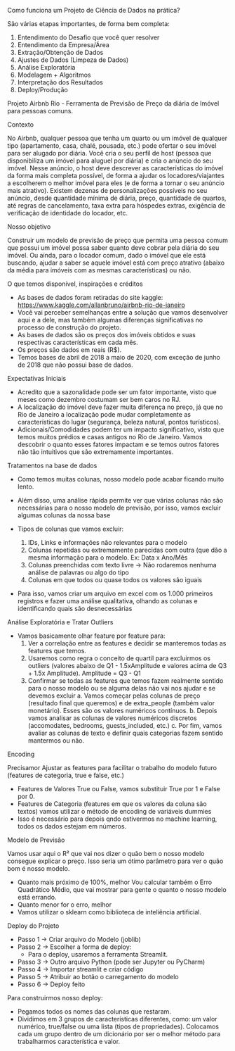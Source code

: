 Como funciona um Projeto de Ciência de Dados na prática?

São várias etapas importantes, de forma bem completa:
1. Entendimento do Desafio que você quer resolver
2. Entendimento da Empresa/Área
3. Extração/Obtenção de Dados
4. Ajustes de Dados (Limpeza de Dados)
5. Análise Exploratória
6. Modelagem + Algoritmos
7. Interpretação dos Resultados
8. Deploy/Produção

 Projeto Airbnb Rio - Ferramenta de Previsão de Preço da diária de Imóvel para pessoas comuns.

 Contexto
 
No Airbnb, qualquer pessoa que tenha um quarto ou um imóvel de qualquer tipo (apartamento, casa, chalé, pousada, etc.) pode ofertar o seu imóvel para ser alugado por diária.
Você cria o seu perfil de host (pessoa que disponibiliza um imóvel para aluguel por diária) e cria o anúncio do seu imóvel.
Nesse anúncio, o host deve descrever as características do imóvel da forma mais completa possível, de forma a ajudar os locadores/viajantes a escolherem o melhor imóvel para eles (e de forma a tornar o seu anúncio mais atrativo).
Existem dezenas de personalizações possíveis no seu anúncio, desde quantidade mínima de diária, preço, quantidade de quartos, até regras de cancelamento, taxa extra para hóspedes extras, exigência de verificação de identidade do locador, etc.

 Nosso objetivo
 
Construir um modelo de previsão de preço que permita uma pessoa comum que possui um imóvel possa saber quanto deve cobrar pela diária do seu imóvel. Ou ainda, para o locador comum, dado o imóvel que ele está buscando, ajudar a saber se aquele imóvel está com preço atrativo (abaixo da média para imóveis com as mesmas características) ou não.


O que temos disponível, inspirações e créditos

- As bases de dados foram retiradas do site kaggle: https://www.kaggle.com/allanbruno/airbnb-rio-de-janeiro
- Você vai perceber semelhanças entre a solução que vamos desenvolver aqui e a dele, mas também algumas diferenças significativas no processo de construção do projeto.
- As bases de dados são os preços dos imóveis obtidos e suas respectivas características em cada mês.
- Os preços são dados em reais (R$).
- Temos bases de abril de 2018 a maio de 2020, com exceção de junho de 2018 que não possui base de dados.

Expectativas Iniciais

- Acredito que a sazonalidade pode ser um fator importante, visto que meses como dezembro costumam ser bem caros no RJ.
- A localização do imóvel deve fazer muita diferença no preço, já que no Rio de Janeiro a localização pode mudar completamente as características do lugar (segurança, beleza natural, pontos turísticos).
- Adicionais/Comodidades podem ter um impacto significativo, visto que temos muitos prédios e casas antigos no Rio de Janeiro.
Vamos descobrir o quanto esses fatores impactam e se temos outros fatores não tão intuitivos que são extremamente importantes.

Tratamentos na base de dados

- Como temos muitas colunas, nosso modelo pode acabar ficando muito lento.
- Além disso, uma análise rápida permite ver que várias colunas não são necessárias para o nosso modelo de previsão, por isso, vamos excluir algumas colunas da nossa base
- Tipos de colunas que vamos excluir:
    1. IDs, Links e informações não relevantes para o modelo
    2. Colunas repetidas ou extremamente parecidas com outra (que dão a mesma informação para o modelo. Ex: Data x Ano/Mês
    3. Colunas preenchidas com texto livre -> Não rodaremos nenhuma análise de palavras ou algo do tipo
    4. Colunas em que todos ou quase todos os valores são iguais
    
- Para isso, vamos criar um arquivo em excel com os 1.000 primeiros registros e fazer uma análise qualitativa, olhando as colunas e identificando quais são desnecessárias


Análise Exploratória e Tratar Outliers

- Vamos basicamente olhar feature por feature para:
    1. Ver a correlação entre as features e decidir se manteremos todas as features que temos.
    2. Usaremos como regra o conceito de quartil para excluirmos os outliers (valores abaixo de Q1 - 1.5xAmplitude e valores acima de Q3 + 1.5x Amplitude). Amplitude = Q3 - Q1
    3. Confirmar se todas as features que temos fazem realmente sentido para o nosso modelo ou se alguma delas não vai nos ajudar e se devemos excluir
    a. Vamos começar pelas colunas de preço (resultado final que queremos) e de extra_people (também valor monetário). Esses são os valores numéricos contínuos.
    b. Depois vamos analisar as colunas de valores numéricos discretos (accomodates, bedrooms, guests_included, etc.)
    c. Por fim, vamos avaliar as colunas de texto e definir quais categorias fazem sentido mantermos ou não.

Encoding

Precisamor Ajustar as features para facilitar o trabalho do modelo futuro (features de categoria, true e false, etc.)
- Features de Valores True ou False, vamos substituir True por 1 e False por 0.
- Features de Categoria (features em que os valores da coluna são textos) vamos utilizar o método de encoding de variáveis dummies
- Isso é necessário para depois qndo estivermos no machine learning, todos os dados estejam em números.

Modelo de Previsão

Vamos usar aqui o R² que vai nos dizer o quão bem o nosso modelo consegue explicar o preço. Isso seria um ótimo parâmetro para ver o quão bom é nosso modelo.
- Quanto mais próximo de 100%, melhor
Vou calcular também o Erro Quadrático Médio, que vai mostrar para gente o quanto o nosso modelo está errando. 
- Quanto menor for o erro, melhor
- Vamos utilizar o sklearn como biblioteca de inteliência artificial.

Deploy do Projeto

- Passo 1 -> Criar arquivo do Modelo (joblib)
- Passo 2 -> Escolher a forma de deploy:
    - Para o deploy, usaremos a ferramenta Streamlit.
- Passo 3 -> Outro arquivo Python (pode ser Jupyter ou PyCharm)
- Passo 4 -> Importar streamlit e criar código
- Passo 5 -> Atribuir ao botão o carregamento do modelo
- Passo 6 -> Deploy feito

 Para construirmos nosso deploy:
 
 - Pegamos todos os nomes das colunas que restaram. 
 - Dividimos em 3 grupos de características diferentes, como: um valor numérico, true/false ou uma lista (tipos de propriedades). Colocamos cada um grupo dentro de um dicionário por ser o melhor método para trabalharmos característica e valor.
